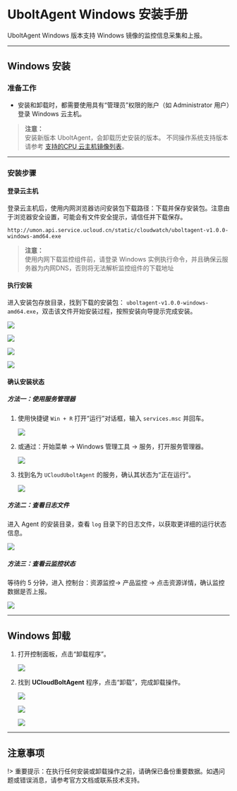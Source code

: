 
# UboltAgent Windows 安装手册

UboltAgent Windows 版本支持 Windows 镜像的监控信息采集和上报。

---

## Windows 安装

### 准备工作

- 安装和卸载时，都需要使用具有“管理员”权限的账户（如 Administrator 用户）登录 Windows 云主机。
> **注意：**  
> 安装新版本 UboltAgent，会卸载历史安装的版本。
> 不同操作系统支持版本请参考 [支持的CPU 云主机镜像列表](cloudwatch\ublotagent\CPUHostImageList.md)。
---

### 安装步骤

#### 登录云主机

登录云主机后，使用内网浏览器访问安装包下载路径：下载并保存安装包。注意由于浏览器安全设置，可能会有文件安全提示，请信任并下载保存。

```
http://umon.api.service.ucloud.cn/static/cloudwatch/uboltagent-v1.0.0-windows-amd64.exe
```
> **注意：**  
> 使用内网下载监控组件前，请登录 Windows 实例执行命令，并且确保云服务器为内网DNS，否则将无法解析监控组件的下载地址
#### 执行安装

进入安装包存放目录，找到下载的安装包：  `uboltagent-v1.0.0-windows-amd64.exe`，双击该文件开始安装过程，按照安装向导提示完成安装。

![](images\Windows安装向导-1.PNG)

![](images\Windows安装向导-2.PNG)

![](images\Windows安装向导-3.PNG)

![](images\Windows安装向导-4.PNG)

#### 确认安装状态

##### 方法一：使用服务管理器

1. 使用快捷键 `Win + R` 打开“运行”对话框，输入 `services.msc` 并回车。

   ![](images\打开服务管理器1.png)

2. 或通过：开始菜单 -> Windows 管理工具 -> 服务，打开服务管理器。

   ![](images\打开服务管理器2.png)

3. 找到名为 `UCloudUboltAgent`  的服务，确认其状态为“正在运行”。

   ![](images\服务管理器找到服务.png)

##### 方法二：查看日志文件

进入 Agent 的安装目录，查看 `log` 目录下的日志文件，以获取更详细的运行状态信息。

![](images\Windows查看log日志文件.png)

##### 方法三：查看云监控状态

等待约 5 分钟，进入 控制台：资源监控-> 产品监控 -> 点击资源详情，确认监控数据是否上报。

![](images\控制台确认Windows数据上报.png)

---

## Windows 卸载

1. 打开控制面板，点击“卸载程序”。

   ![](images\Windows卸载步骤1.png)

2. 找到 **UCloudBoltAgent** 程序，点击“卸载”，完成卸载操作。

   ![](images\Windows卸载步骤2.png)

   ![](images\Windows卸载步骤3.png)

   ![](images\Windows卸载步骤4.png)

---

## 注意事项
!> 重要提示：在执行任何安装或卸载操作之前，请确保已备份重要数据。如遇问题或错误消息，请参考官方文档或联系技术支持。

